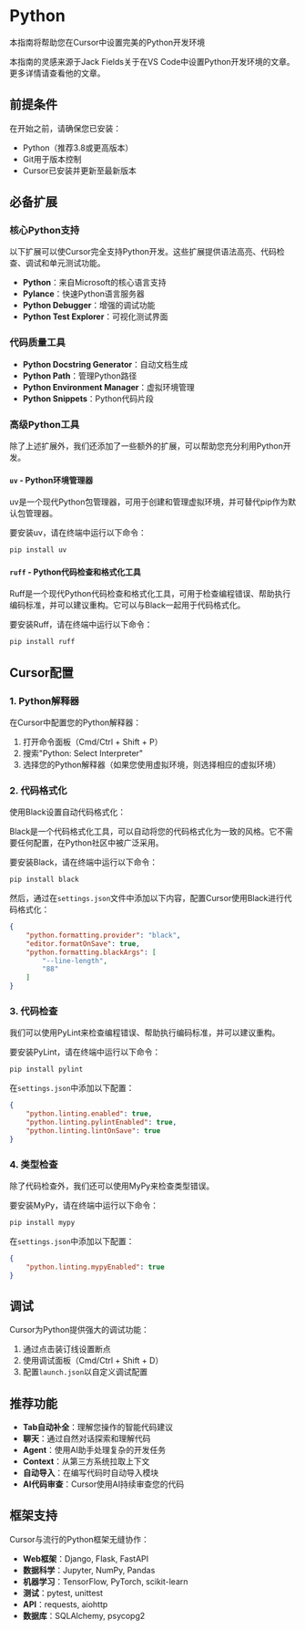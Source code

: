 # Python

本指南将帮助您在Cursor中设置完美的Python开发环境

本指南的灵感来源于Jack Fields关于在VS Code中设置Python开发环境的文章。更多详情请查看他的文章。

## 前提条件

在开始之前，请确保您已安装：

* Python（推荐3.8或更高版本）
* Git用于版本控制
* Cursor已安装并更新至最新版本

## 必备扩展

### 核心Python支持

以下扩展可以使Cursor完全支持Python开发。这些扩展提供语法高亮、代码检查、调试和单元测试功能。

* **Python**：来自Microsoft的核心语言支持
* **Pylance**：快速Python语言服务器
* **Python Debugger**：增强的调试功能
* **Python Test Explorer**：可视化测试界面

### 代码质量工具

* **Python Docstring Generator**：自动文档生成
* **Python Path**：管理Python路径
* **Python Environment Manager**：虚拟环境管理
* **Python Snippets**：Python代码片段

### 高级Python工具

除了上述扩展外，我们还添加了一些额外的扩展，可以帮助您充分利用Python开发。

#### `uv` - Python环境管理器

uv是一个现代Python包管理器，可用于创建和管理虚拟环境，并可替代pip作为默认包管理器。

要安装uv，请在终端中运行以下命令：

```bash
pip install uv
```

#### `ruff` - Python代码检查和格式化工具

Ruff是一个现代Python代码检查和格式化工具，可用于检查编程错误、帮助执行编码标准，并可以建议重构。它可以与Black一起用于代码格式化。

要安装Ruff，请在终端中运行以下命令：

```bash
pip install ruff
```

## Cursor配置

### 1. Python解释器

在Cursor中配置您的Python解释器：

1. 打开命令面板（Cmd/Ctrl + Shift + P）
2. 搜索"Python: Select Interpreter"
3. 选择您的Python解释器（如果您使用虚拟环境，则选择相应的虚拟环境）

### 2. 代码格式化

使用Black设置自动代码格式化：

Black是一个代码格式化工具，可以自动将您的代码格式化为一致的风格。它不需要任何配置，在Python社区中被广泛采用。

要安装Black，请在终端中运行以下命令：

```bash
pip install black
```

然后，通过在`settings.json`文件中添加以下内容，配置Cursor使用Black进行代码格式化：

```json
{
    "python.formatting.provider": "black",
    "editor.formatOnSave": true,
    "python.formatting.blackArgs": [
        "--line-length",
        "88"
    ]
}
```

### 3. 代码检查

我们可以使用PyLint来检查编程错误、帮助执行编码标准，并可以建议重构。

要安装PyLint，请在终端中运行以下命令：

```bash
pip install pylint
```

在`settings.json`中添加以下配置：

```json
{
    "python.linting.enabled": true,
    "python.linting.pylintEnabled": true,
    "python.linting.lintOnSave": true
}
```

### 4. 类型检查

除了代码检查外，我们还可以使用MyPy来检查类型错误。

要安装MyPy，请在终端中运行以下命令：

```bash
pip install mypy
```

在`settings.json`中添加以下配置：

```json
{
    "python.linting.mypyEnabled": true
}
```

## 调试

Cursor为Python提供强大的调试功能：

1. 通过点击装订线设置断点
2. 使用调试面板（Cmd/Ctrl + Shift + D）
3. 配置`launch.json`以自定义调试配置

## 推荐功能

* **Tab自动补全**：理解您操作的智能代码建议
* **聊天**：通过自然对话探索和理解代码
* **Agent**：使用AI助手处理复杂的开发任务
* **Context**：从第三方系统拉取上下文
* **自动导入**：在编写代码时自动导入模块
* **AI代码审查**：Cursor使用AI持续审查您的代码

## 框架支持

Cursor与流行的Python框架无缝协作：

* **Web框架**：Django, Flask, FastAPI
* **数据科学**：Jupyter, NumPy, Pandas
* **机器学习**：TensorFlow, PyTorch, scikit-learn
* **测试**：pytest, unittest
* **API**：requests, aiohttp
* **数据库**：SQLAlchemy, psycopg2 